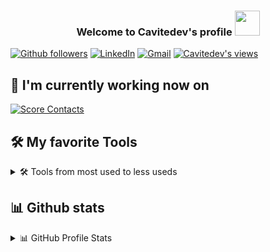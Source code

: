 <h3 align="center">
    <span>Welcome to Cavitedev's profile</span>
   <img src="https://media.giphy.com/media/Wrb4tVuPPFF3MWxay4/giphy.gif" width="40">
</h3>

<!--https://github.com/antonkomarev/github-profile-views-counter-->
<a href="https://github.com/Cavitedev">
<img alt="Github followers" title="Follow me on Github" src="https://img.shields.io/github/followers/Cavitedev?color=236ad3&labelColor=1155ba&style=for-the-badge&logo=github&label=Follow"/></a>
<a href="https://www.linkedin.com/in/carlos-v-696ab9177/">
<img alt="LinkedIn" title="LinkedIn" src="https://img.shields.io/badge/linkedin-%230077B5.svg?style=for-the-badge&logo=linkedin&logoColor=white"/></a>
<a href="mailto: carlosvt@unicarlos.com">
<img alt="Gmail" title="Gmail" src="https://img.shields.io/badge/Gmail-D14836?style=for-the-badge&logo=gmail&logoColor=white"></a>
<a href="#"> <img alt="Cavitedev's views" src = "https://komarev.com/ghpvc/?username=Cavitedev&color=ED7588&style=plastic&label=Profile%20Views%20👀"></a>

## 🔭 I'm currently working now on
<a href="https://github.com/Cavitedev/score_contacts"><img src="https://github-readme-stats.vercel.app/api/pin/?username=Cavitedev&repo=score_contacts&theme=react&bg_color=DEG,1b1726,383441&title_color=ED7588&text_color=FFFFFF&hide_border=true" alt="Score Contacts"></a>

## 🛠️ My favorite Tools
<details> 
    <summary>🛠️ Tools from most used to less useds</summary>
    
### 👨‍💻 Programming languages

<p>
   <!-- <a href="https://github.com/search?q=user%Cavitedev+is%3Arepo+language%3Ac"><img alt="C" src="https://img.shields.io/badge/C%20-%232370ED.svg?logo=c&logoColor=white"></a>-->
    <a href="https://github.com/search?q=user%3ACavitedev+is%3Arepo+language%3Adart"><img alt="Dart" src="https://img.shields.io/badge/Dart%20-%2315A6C4.svg?logo=dart&logoColor=white"></a>
    <a href="https://github.com/search?q=user%3ACavitedev+is%3Arepo+language%3Acsharp"><img alt="C#" src="https://img.shields.io/badge/C%23%20-%23239120.svg?logo=c-sharp&logoColor=white"></a>
    <a href="https://github.com/search?q=user%3ACavitedev+is%3Arepo+language%3Asql"><img alt="SQL" src="https://img.shields.io/badge/SQL%20-%23025E8C.svg?logo=amazon-dynamodb&logoColor=white"></a>
    <a href="https://github.com/search?q=user%3ACavitedev+is%3Arepo+language%3Ajava"><img alt="Java" src="https://img.shields.io/badge/Java-%23007396.svg?logo=java&logoColor=white"></a>
    <a href="https://github.com/search?q=user%3ACavitedev+is%3Arepo+language%3Akotlin"><img alt="Kotlin" src="https://img.shields.io/badge/Kotlin-%230095D5.svg?logo=Kotlin&logoColor=white"></a>
    <a href="https://github.com/search?q=user%3ACavitedev+is%3Arepo+language%3Apython"><img alt="Python" src="https://img.shields.io/badge/Python%20-%2314354C.svg?logo=python&logoColor=white"></a>
    <a href="https://github.com/search?q=user%3ACavitedev+is%3Arepo+language%3AR"><img alt="R" src="https://img.shields.io/badge/R-%23276DC3.svg?logo=r&logoColor=white"></a>
    <a href="https://github.com/search?q=user%3ACavitedev+is%3Arepo+language%3AtypeScript"><img alt="TypeScript" src="https://img.shields.io/badge/TypeScript-%23007ACC.svg?logo=typescript&logoColor=white"></a>
            <a href="https://github.com/search?q=user%3ACavitedev+is%3Arepo+language%3Ajavascript"><img alt="Javascript" src="https://img.shields.io/badge/Javascript-%23F7DF1E.svg?logo=javascript&logoColor=white"></a>
        <a href="https://github.com/search?q=user%3ACavitedev+is%3Arepo+language%3Ahaskell"><img alt="Haskell" src="https://img.shields.io/badge/Haskell-%235D4F85.svg?logo=haskell&logoColor=white"></a>
    <a href="https://github.com/search?q=user%3ACavitedev+is%3Arepo+language%3Aphp"><img alt="PHP" src="https://img.shields.io/badge/PHP-%23777BB4.svg?logo=php&logoColor=white"></a>

</p>

### 📝 Markup Languages

<p>
    <a href="https://github.com/search?q=user%3ACavitedev+is%3Arepo+language%3Amarkdown"><img alt="Markdown" src="https://img.shields.io/badge/Markdown-%23000000.svg?logo=markdown&logoColor=white"></a>
    <a href="https://github.com/search?q=user%3ACavitedev+is%3Arepo+language%3Alatex"><img alt="LaTeX" src="https://img.shields.io/badge/LaTeX%20-%23008080.svg?logo=LaTeX&logoColor=white"></a>
    <a href="https://github.com/search?q=user%3ACavitedev+is%3Arepo+language%3Ahtml5"><img alt="HTML5" src="https://img.shields.io/badge/HTML5-%23E34F26.svg?logo=html5&logoColor=white"></a>
</p>

### 🧰 Frameworks and libraries

<p>
    <a href="https://flutter.dev/"><img alt="Flutter" src="https://img.shields.io/badge/Flutter%20-%2302569B.svg?logo=flutter&logoColor=white"></a>
    <a href="https://unity.com/"><img alt="Unity" src="https://img.shields.io/badge/unity-%23000000.svg?logo=unity&logoColor=white"></a>
    <a href="https://developer.android.com/"><img alt="Android" src="https://img.shields.io/badge/Android-3DDC84?logo=android&logoColor=white"></a>
    <a href="https://dotnet.microsoft.com/"><img alt=".Net" src="https://img.shields.io/badge/.NET-5C2D91?logo=.net&logoColor=white"></a>
    <a href="https://www.arduino.cc/"><img alt="Arduino" src="https://img.shields.io/badge/-Arduino-00979D?logo=Arduino&logoColor=white"></a>
    <a href="https://junit.org/junit5/"><img alt="JUnit" src="https://img.shields.io/badge/JUnit%20-%2325A162.svg?logo=cachet&logoColor=white"></a>
    <a href="https://material.io/"><img alt="Material Design" src="https://img.shields.io/badge/Material%20Design%20-%230081CB.svg?logo=material-design&logoColor=white"></a>
</p>


### 🗄️ Databases and Cloud Hosting

<p>
    <a href="https://firebase.google.com/"><img alt="Firebase" src="https://img.shields.io/badge/Firebase-%23039BE5.svg?logo=firebase"></a>
    <a href="http://postgresql.org/"><img alt="PostgreSQL" src ="https://img.shields.io/badge/PostgreSQL-%23316192.svg?logo=postgresql&logoColor=white"></a>
    <a href="https://www.oracle.com/database/technologies/"><img alt="Oracle" src ="https://img.shields.io/badge/Oracle%20-%23F00000.svg?logo=oracle&logoColor=white"></a>
    <a href="https://www.mongodb.com/"><img alt="MongoDB" src ="https://img.shields.io/badge/MongoDB-%234ea94b.svg?logo=mongodb&logoColor=white"></a>
    <a href="https://httpd.apache.org/"><img alt="Apache" src ="https://img.shields.io/badge/Apache-%23D42029.svg?logo=apache&logoColor=white"></a>
    <a href="https://www.sqlite.org/index.html"><img alt="SQLite" src ="https://img.shields.io/badge/SQLite-%2307405e.svg?logo=sqlite&logoColor=white"></a>
</p>


### 💻 Software and tools

#### IDEs

<p>
    <a href="https://www.jetbrains.com/idea/"><img alt="IntelliJ IDEA" src="https://img.shields.io/badge/IntelliJIDEA-000000.svg?logo=intellij-idea&logoColor=white"></a>
    <a href="https://developer.android.com/studio"><img alt="Android Studio" src="https://img.shields.io/badge/Android%20Studio-008678.svg?logo=android-studio&logoColor=white"></a>
    <a href="https://www.jetbrains.com/pycharm/"><img alt="Pycharm" src="https://img.shields.io/badge/Pycharm-143?logo=pycharm&logoColor=black&color=black&labelColor=green"></a>
    <a href="https://visualstudio.microsoft.com/"><img alt="Visual Studio" src="https://img.shields.io/badge/VisualStudio-5C2D91.svg?logo=visual-studio&logoColor=white"></a>
</p>

#### 📮 Office 

<p>
    <a href="#"><img alt="Google Sheets" src="https://img.shields.io/badge/Google%20Sheets%20-%2334A853.svg?logo=google%20sheets&logoColor=white"></a>
    <a href="https://www.office.com/"><img alt="Microsoft Office" src="https://img.shields.io/badge/Microsoft_Office-D83B01?logo=microsoft-office&logoColor=white"></a>
    <a href="#"><img alt="Microsoft Word" src="https://img.shields.io/badge/Microsoft_Word-2B579A?logo=microsoft-word&logoColor=white"></a>
    <a href="#"><img alt="Microsoft Excel" src="https://img.shields.io/badge/Microsoft_Excel-217346?logo=microsoft-excel&logoColor=white"></a>
    <a href="#"><img alt="Microsoft PowerPoint" src="https://img.shields.io/badge/Microsoft_PowerPoint-B7472A?logo=microsoft-powerpoint&logoColor=white"></a>
    <a href="#"><img alt="Microsoft SharePoint" src="https://img.shields.io/badge/Microsoft_SharePoint-0078D4?logo=microsoft-sharepoint&logoColor=white"></a>
</p>

#### APIs 🌎 used
    
<p>
    <a href="https://developers.google.com/maps"><img alt="Google Maps" src="https://img.shields.io/badge/Google%20Maps-%234285F4.svg?logo=google%20maps&logoColor=white"></a>
    <a href="https://spoonacular.com/"><img alt="Spoonacular" src="https://img.shields.io/badge/Spoonacular-%23009343.svg?"></a>
    <a href="https://www.idealista.com/"><img alt="Idealista" src="https://img.shields.io/badge/Idealista-e1f56e?"></a>
</p>
    
#### ERPs 🏢👨‍💼 used    
    
<p>
    <a href="https://velneo.com/"><img alt="Velneo" src="https://img.shields.io/badge/Velneo-%23da291c.svg?"></a>
    <a href="https://www.odoo.com/"><img alt="Odoo" src="https://img.shields.io/badge/Odoo-%2376526d.svg?"></a>
</p>
    
#### 🖥💾 Operating Systems and virtualization

<p>
    <a href="https://www.vmware.com/"><img alt="VMware" src="https://img.shields.io/badge/VMware-%23607078.svg?logo=vmware&logoColor=white"></a>
    <a href="https://www.virtualbox.org/"><img alt="VirtualBox" src="https://img.shields.io/badge/VirtualBox-%23183A61.svg?logo=virtualbox&logoColor=white"></a>    
    <a href="#"><img alt="Windows 10" src="https://img.shields.io/badge/Windows-0078D6?logo=windows&logoColor=white"></a>
    <a href="#"><img alt="Android" src="https://img.shields.io/badge/Android-3DDC84?logo=android&logoColor=white"></a>
    <a href="#"><img alt="Linux" src="https://img.shields.io/badge/Linux-FCC624?logo=linux&logoColor=black"></a>
</p>

#### 🗣 Communication, Coordination 👩‍👩‍👦‍👦 and storage 🗃

<p>
    <a href="https://stackoverflow.com/users/14559140/cavitedev"><img alt="Stack Overflow" src="https://img.shields.io/badge/-Stack%20Overflow-FE7A16?logo=stack-overflow&logoColor=white"></a>
    <a href="#"><img alt="Git" src="https://img.shields.io/badge/Git%20-%23F05033.svg?logo=git&logoColor=white"></a>
    <a href="#"><img alt="Github" src="https://img.shields.io/badge/Github-%23121011.svg?logo=github&logoColor=white"></a>
    <a href="#"><img alt="GitHub Actions" src="https://img.shields.io/badge/GitHub%20Actions%20-%232671E5.svg?logo=github%20actions&logoColor=white"></a>
    <a href="https://wakatime.com/@Cavitedev"><img alt="WakaTime" src="https://img.shields.io/badge/WakaTime-%23000000.svg?logo=WakaTime&logoColor=white"></a>
    <a href="https://drive.google.com/drive/my-drive"><img alt="Drive" src="https://img.shields.io/badge/Google%20Drive%20-%234285F4.svg?logo=google%20drive&logoColor=white"></a>
    <a href="https://onedrive.live.com/"><img alt="OneDrive" src="https://img.shields.io/badge/Microsoft%20OneDrive-%230078D4.svg?logo=microsoft%20onedrive&logoColor=white"></a>
    <a href="https://mega.nz/C!VNI21QTJ"><img alt="Mega" src="https://img.shields.io/badge/Mega-%23D90007.svg?logo=Mega&logoColor=white"></a>
    <a href="https://trello.com/carlosvilloratercero/activity"><img alt="Trello" src="https://img.shields.io/badge/Trello-%23026AA7.svg?logo=Trello&logoColor=white"></a>

</p>

#### 🛠 Other tools

<p>
    <a href="https://krita.org/"><img alt="Krita" src="https://img.shields.io/badge/Krita%20-%233BABFF.svg?logo=Krita&logoColor=white"></a>
    <a href="https://obsproject.com/"><img alt="OBS Studio" src="https://img.shields.io/badge/-OBS%20Studio-302E31?logo=obs-studio&logoColor=white"></a>
    <a href="https://www.audacityteam.org/"><img alt="Audacity" src="https://img.shields.io/badge/-Audacity-0000CC?logo=audacity&logoColor=white"></a>
    <a href="https://inkscape.org/"><img alt="Inkscape" src="https://img.shields.io/badge/Inkscape-000000?logo=Inkscape&logoColor=white"></a>
</p>  
  </details>


## 📊 Github stats

<!-- https://github.com/anuraghazra/github-readme-stats -->
<!-- https://github.com/ashutosh00710/github-readme-activity-graph -->
<details> 
  <summary>📊 GitHub Profile Stats</summary>
  <br/>
    <a href="https://github.com/anuraghazra/github-readme-stats"><img alt="Cavitedev's Github Stats" src="https://denvercoder1-github-readme-stats.vercel.app/api?username=Cavitedev&show_icons=true&count_private=true&theme=radical&hide_border=true&bg_color=DEG,1b1726,383441&title_color=ED7588&text_color=FFFFFF" /></a>
    <br/>
  <a href="https://github.com/anuraghazra/github-readme-stats"><img alt="Cavitedev's Top Languages" src="https://denvercoder1-github-readme-stats.vercel.app/api/top-langs/?username=Cavitedev&langs_count=8&layout=compact&theme=radical&hide_border=true&bg_color=DEG,1b1726,383441&title_color=ED7588&text_color=FFFFFF" /></a>
  <br/>

<a href="https://github.com/anuraghazra/github-readme-stats"> <img alt="Cavitedev's Wakatime stats" src="https://github-readme-stats.vercel.app/api/wakatime?username=Cavitedev&theme=radical&hide_border=true&bg_color=DEG,1b1726,383441&title_color=ED7588&text_color=75EDDA"/></a>

<a href="https://github.com/ashutosh00710/github-readme-activity-graph"><img alt="Cavitedev's Activity Graph" src="https://activity-graph.herokuapp.com/graph?username=Cavitedev&bg_color=1b1726&color=75EDDA&line=ED7588&point=FFFFFF&hide_border=true" /></a>

<b>Note:</b> These are the languages of my repositories, some of these language are auto generated and most of the projects I have were never uploaded to github, so it doesn't reflect real numbers about how much I have used each
</details>


